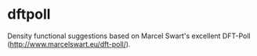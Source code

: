# dftpoll
Density functional suggestions based on Marcel Swart's excellent DFT-Poll (http://www.marcelswart.eu/dft-poll/).
